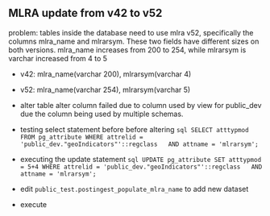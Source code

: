 ## MLRA update from v42 to v52

problem: tables inside the database need to use mlra v52, specifically the 
columns mlra_name and mlrarsym. These two fields have different sizes on both versions. mlra_name increases from 200 to 254, while mlrarsym is varchar increased from 4 to 5 

- v42: mlra_name(varchar 200), mlrarsym(varchar 4)
- v52: mlra_name(varchar 254), mlrarsym(varchar 5)


- alter table alter column failed due to column used by view for public_dev due the column being used by multiple schemas.

- testing select statement before before altering ```sql SELECT atttypmod FROM pg_attribute WHERE attrelid = 'public_dev."geoIndicators"'::regclass   AND attname = 'mlrarsym';```

- executing the update statement ```sql UPDATE pg_attribute SET atttypmod = 5+4 WHERE attrelid = 'public_dev."geoIndicators"'::regclass   AND attname = 'mlrarsym';```

- edit `public_test.postingest_populate_mlra_name` to add new dataset 
- execute
